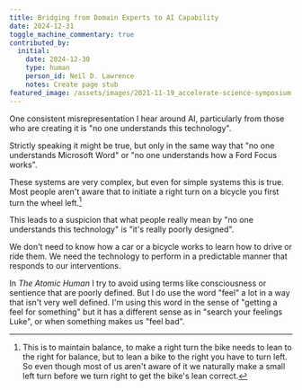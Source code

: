 ```yaml
---
title: Bridging from Domain Experts to AI Capability
date: 2024-12-31
toggle_machine_commentary: true
contributed_by:
  initial:
    date: 2024-12-30
    type: human
    person_id: Neil D. Lawrence
    notes: Create page stub
featured_image: /assets/images/2021-11-19_accelerate-science-symposium.png
---
```


One consistent misrepresentation I hear around AI, particularly from those who are creating it is "no one understands this technology". 

Strictly speaking it might be true, but only in the same way that "no one understands Microsoft Word" or "no one understands how a Ford Focus works". 

These systems are very complex, but even for simple systems this is true. Most people aren't aware that to initiate a right turn on a bicycle you first turn the wheel left.[^1]

[^1]: This is to maintain balance, to make a right turn the bike needs to lean to the right for balance, but to lean a bike to the right you have to turn left. So even though most of us aren't aware of it we naturally make a small left turn before we turn right to get the bike's lean correct.

This leads to a suspicion that what people really mean by "no one understands this technology" is "it's really poorly designed". 

We don't need to know how a car or a bicycle works to learn how to drive or ride them. We need the technology to perform in a predictable manner that responds to our interventions.

In *The Atomic Human* I try to avoid using terms like consciousness or sentience that are poorly defined. But I do use the word "feel" a lot in a way that isn't very well defined. I'm using this word in the sense of "getting a feel for something" but it has a different sense as in "search your feelings Luke", or when something makes us "feel bad". 

